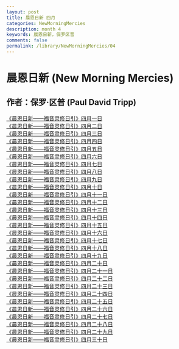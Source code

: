 ```yaml
---
layout: post
title: 晨恩日新 四月
categories: NewMorningMercies
description: month 4
keywords: 晨恩日新，保罗区普
comments: false
permalink: /library/NewMorningMercies/04
---
```


# 晨恩日新 (New Morning Mercies)

## 作者：保罗·区普 (Paul David Tripp)

[《晨恩日新——福音灵修日引》四月一日](/library/NewMorningMercies/0401)<br>
[《晨恩日新——福音灵修日引》四月二日](/library/NewMorningMercies/0402)<br>
[《晨恩日新——福音灵修日引》四月三日](/library/NewMorningMercies/0403)<br>
[《晨恩日新——福音灵修日引》四月四日](/library/NewMorningMercies/0404)<br>
[《晨恩日新——福音灵修日引》四月五日](/library/NewMorningMercies/0405)<br>
[《晨恩日新——福音灵修日引》四月六日](/library/NewMorningMercies/0406)<br>
[《晨恩日新——福音灵修日引》四月七日](/library/NewMorningMercies/0407)<br>
[《晨恩日新——福音灵修日引》四月八日](/library/NewMorningMercies/0408)<br>
[《晨恩日新——福音灵修日引》四月九日](/library/NewMorningMercies/0409)<br>
[《晨恩日新——福音灵修日引》四月十日](/library/NewMorningMercies/0410)<br>
[《晨恩日新——福音灵修日引》四月十一日](/library/NewMorningMercies/0411)<br>
[《晨恩日新——福音灵修日引》四月十二日](/library/NewMorningMercies/0412)<br>
[《晨恩日新——福音灵修日引》四月十三日](/library/NewMorningMercies/0413)<br>
[《晨恩日新——福音灵修日引》四月十四日](/library/NewMorningMercies/0414)<br>
[《晨恩日新——福音灵修日引》四月十五日](/library/NewMorningMercies/0415)<br>
[《晨恩日新——福音灵修日引》四月十六日](/library/NewMorningMercies/0416)<br>
[《晨恩日新——福音灵修日引》四月十七日](/library/NewMorningMercies/0417)<br>
[《晨恩日新——福音灵修日引》四月十八日](/library/NewMorningMercies/0418)<br>
[《晨恩日新——福音灵修日引》四月十九日](/library/NewMorningMercies/0419)<br>
[《晨恩日新——福音灵修日引》四月二十日](/library/NewMorningMercies/0420)<br>
[《晨恩日新——福音灵修日引》四月二十一日](/library/NewMorningMercies/0421)<br>
[《晨恩日新——福音灵修日引》四月二十二日](/library/NewMorningMercies/0422)<br>
[《晨恩日新——福音灵修日引》四月二十三日](/library/NewMorningMercies/0423)<br>
[《晨恩日新——福音灵修日引》四月二十四日](/library/NewMorningMercies/0424)<br>
[《晨恩日新——福音灵修日引》四月二十五日](/library/NewMorningMercies/0425)<br>
[《晨恩日新——福音灵修日引》四月二十六日](/library/NewMorningMercies/0426)<br>
[《晨恩日新——福音灵修日引》四月二十七日](/library/NewMorningMercies/0427)<br>
[《晨恩日新——福音灵修日引》四月二十八日](/library/NewMorningMercies/0428)<br>
[《晨恩日新——福音灵修日引》四月二十九日](/library/NewMorningMercies/0429)<br>
[《晨恩日新——福音灵修日引》四月三十日](/library/NewMorningMercies/0430)<br>